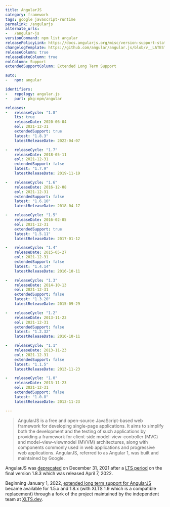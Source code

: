 ```yaml
---
title: AngularJS
category: framework
tags: google javascript-runtime
permalink: /angularjs
alternate_urls:
-   /angular-js
versionCommand: npm list angular
releasePolicyLink: https://docs.angularjs.org/misc/version-support-status
changelogTemplate: https://github.com/angular/angular.js/blob/v__LATEST__/CHANGELOG.md
releaseColumn: true
releaseDateColumn: true
eolColumn: Support
extendedSupportColumn: Extended Long Term Support

auto:
-   npm: angular

identifiers:
-   repology: angular.js
-   purl: pkg:npm/angular

releases:
-   releaseCycle: "1.8"
    lts: true
    releaseDate: 2020-06-04
    eol: 2021-12-31
    extendedSupport: true
    latest: "1.8.3"
    latestReleaseDate: 2022-04-07

-   releaseCycle: "1.7"
    releaseDate: 2018-05-11
    eol: 2021-12-31
    extendedSupport: false
    latest: "1.7.9"
    latestReleaseDate: 2019-11-19

-   releaseCycle: "1.6"
    releaseDate: 2016-12-08
    eol: 2021-12-31
    extendedSupport: false
    latest: "1.6.10"
    latestReleaseDate: 2018-04-17

-   releaseCycle: "1.5"
    releaseDate: 2016-02-05
    eol: 2021-12-31
    extendedSupport: true
    latest: "1.5.11"
    latestReleaseDate: 2017-01-12

-   releaseCycle: "1.4"
    releaseDate: 2015-05-27
    eol: 2021-12-31
    extendedSupport: false
    latest: "1.4.14"
    latestReleaseDate: 2016-10-11

-   releaseCycle: "1.3"
    releaseDate: 2014-10-13
    eol: 2021-12-31
    extendedSupport: false
    latest: "1.3.20"
    latestReleaseDate: 2015-09-29

-   releaseCycle: "1.2"
    releaseDate: 2013-11-23
    eol: 2021-12-31
    extendedSupport: false
    latest: "1.2.32"
    latestReleaseDate: 2016-10-11

-   releaseCycle: "1.1"
    releaseDate: 2013-11-23
    eol: 2021-12-31
    extendedSupport: false
    latest: "1.1.5"
    latestReleaseDate: 2013-11-23

-   releaseCycle: "1.0"
    releaseDate: 2013-11-23
    eol: 2021-12-31
    extendedSupport: false
    latest: "1.0.8"
    latestReleaseDate: 2013-11-23

---
```


> AngularJS is a free and open-source JavaScript-based web framework for developing single-page
> applications. It aims to simplify both the development and the testing of such applications by
> providing a framework for client-side model–view–controller (MVC) and model–view–viewmodel
> (MVVM) architectures, along with components commonly used in web applications and progressive
> web applications. AngularJS, referred to as Angular 1, was built and maintained by Google.

AngularJS was [deprecated](https://docs.angularjs.org/misc/version-support-status) on
December 31, 2021 after a [LTS period](https://blog.angular.io/stable-angularjs-and-long-term-support-7e077635ee9c)
on the final version 1.8.3 which was released April 7, 2022.

Beginning January 1, 2022, [extended long term support for AngularJS](https://xlts.dev/angularjs)
became available for 1.5.x and 1.8.x (with XLTS 1.9 which is a compatible replacement) through a
fork of the project maintained by the independent team at [XLTS.dev](https://xlts.dev/).
